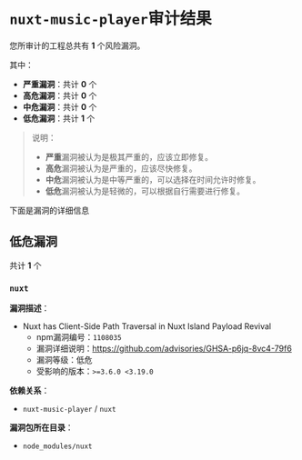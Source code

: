 # `nuxt-music-player`审计结果

您所审计的工程总共有 **1** 个风险漏洞。

其中：

- **严重漏洞**：共计 **0** 个
- **高危漏洞**：共计 **0** 个
- **中危漏洞**：共计 **0** 个
- **低危漏洞**：共计 **1** 个

> 说明：
>
> - **严重**漏洞被认为是极其严重的，应该立即修复。
> - **高危**漏洞被认为是严重的，应该尽快修复。
> - **中危**漏洞被认为是中等严重的，可以选择在时间允许时修复。
> - **低危**漏洞被认为是轻微的，可以根据自行需要进行修复。

下面是漏洞的详细信息

## 低危漏洞

共计 **1** 个

### `nuxt`

**漏洞描述**：

- Nuxt has Client-Side Path Traversal in Nuxt Island Payload Revival
    - npm漏洞编号：`1108035`
    - 漏洞详细说明：https://github.com/advisories/GHSA-p6jq-8vc4-79f6
    - 漏洞等级：低危
    - 受影响的版本：`>=3.6.0 <3.19.0`

**依赖关系**：

- `nuxt-music-player` / `nuxt`

**漏洞包所在目录**：

- `node_modules/nuxt`
